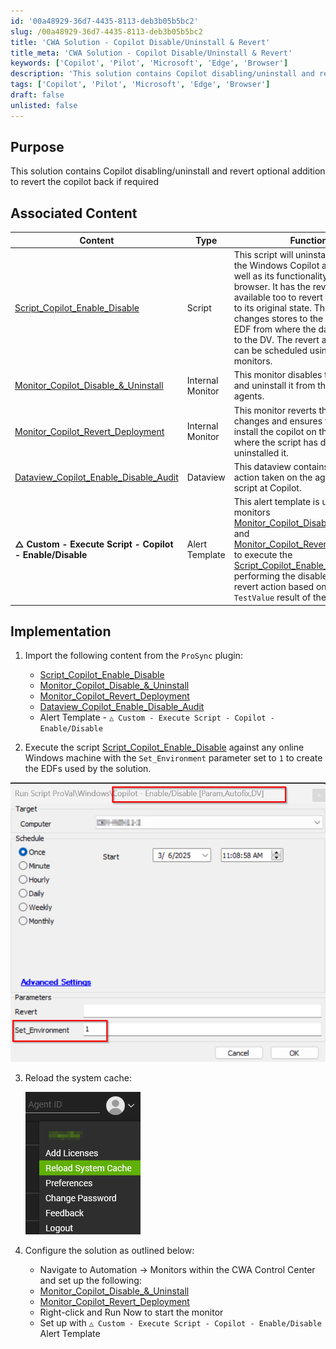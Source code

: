 ```yaml
---
id: '00a48929-36d7-4435-8113-deb3b05b5bc2'
slug: /00a48929-36d7-4435-8113-deb3b05b5bc2
title: 'CWA Solution - Copilot Disable/Uninstall & Revert'
title_meta: 'CWA Solution - Copilot Disable/Uninstall & Revert'
keywords: ['Copilot', 'Pilot', 'Microsoft', 'Edge', 'Browser']
description: 'This solution contains Copilot disabling/uninstall and revert optional addition to revert the copilot back if required'
tags: ['Copilot', 'Pilot', 'Microsoft', 'Edge', 'Browser']
draft: false
unlisted: false
---
```


## Purpose
This solution contains Copilot disabling/uninstall and revert optional addition to revert the copilot back if required

## Associated Content

| Content                                                                 | Type               | Function                                                                                      |
|-------------------------------------------------------------------------|--------------------|-----------------------------------------------------------------------------------------------|
| [Script_Copilot_Enable_Disable](<../cwa/scripts/Copilot - Enable-Disable.md>)                                  | Script             | This script will uninstall and disable the Windows Copilot application as well as its functionality in the Edge browser. It has the revert option available too to revert the changes to its original state. The Copilot changes stores to the computer-EDF from where the data populates to the DV. The revert and disable can be scheduled using Autofix monitors. |
| [Monitor_Copilot_Disable_&_Uninstall](<../cwa/monitors/Copilot Disable and Uninstall.md>)                    | Internal Monitor   | This monitor disables the copilot and uninstall it from the detected agents.                  |
| [Monitor_Copilot_Revert_Deployment](<../cwa/monitors/Copilot Revert Deployment.md>)                        | Internal Monitor   | This monitor reverts the copilot changes and ensures to enable and install the copilot on the agents where the script has disabled and uninstalled it. |
| [Dataview_Copilot_Enable_Disable_Audit](<../cwa/dataviews/Copilot Enable_Disable.md>)                                   | Dataview           | This dataview contains the detail of action taken on the agent by the script at Copilot.      |
| **△ Custom - Execute Script - Copilot - Enable/Disable**                  | Alert Template     | This alert template is used in both monitors [Monitor_Copilot_Disable_&_Uninstall](<../cwa/monitors/Copilot Disable and Uninstall.md>) and [Monitor_Copilot_Revert_Deployment](<../cwa/monitors/Copilot Revert Deployment.md>) to execute the [Script_Copilot_Enable_Disable](<../cwa/scripts/Copilot - Enable-Disable.md>) for performing the disable/uninstall or revert action based on the `TestValue` result of the monitor. |

## Implementation

1. Import the following content from the `ProSync` plugin:
   - [Script_Copilot_Enable_Disable](<../cwa/scripts/Copilot - Enable-Disable.md>)
   - [Monitor_Copilot_Disable_&_Uninstall](<../cwa/monitors/Copilot Disable and Uninstall.md>) 
   - [Monitor_Copilot_Revert_Deployment](<../cwa/monitors/Copilot Revert Deployment.md>)
   - [Dataview_Copilot_Enable_Disable_Audit](<../cwa/dataviews/Copilot Enable_Disable.md>)
   - Alert Template - `△ Custom - Execute Script - Copilot - Enable/Disable`

2. Execute the script [Script_Copilot_Enable_Disable](<../cwa/scripts/Copilot - Enable-Disable.md>) against any online Windows machine with the `Set_Environment` parameter set to `1` to create the EDFs used by the solution.
   
![Set_Envrionment](<../../static/img/docs/CWA Solution - Copilot Disable-Uninstall & Revert/image.png>)

3. Reload the system cache:

   ![Image](../../static/img/C2R-Update-Channel/image_2.png)

4. Configure the solution as outlined below:
   - Navigate to Automation → Monitors within the CWA Control Center and set up the following:
   - [Monitor_Copilot_Disable_&_Uninstall](<../cwa/monitors/Copilot Disable and Uninstall.md>) 
   - [Monitor_Copilot_Revert_Deployment](<../cwa/monitors/Copilot Revert Deployment.md>)
   - Right-click and Run Now to start the monitor
   - Set up with `△ Custom - Execute Script - Copilot - Enable/Disable` Alert Template